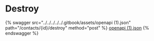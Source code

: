 # Destroy

{% swagger src="../../../../../.gitbook/assets/openapi (1).json" path="/contacts/{id}/destroy" method="post" %}
[openapi (1).json](<../../../../../.gitbook/assets/openapi (1).json>)
{% endswagger %}
